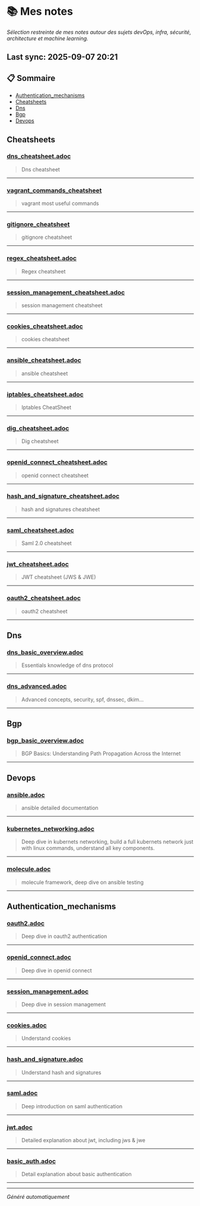 # 📚 Mes notes  
*Sélection restreinte de mes notes autour des sujets devOps, infra, sécurité, architecture et machine learning.*

## Last sync: 2025-09-07 20:21


## 📋 Sommaire

- [Authentication_mechanisms](#authentication_mechanisms)
- [Cheatsheets](#cheatsheets)
- [Dns](#dns)
- [Bgp](#bgp)
- [Devops](#devops)


## Cheatsheets

### [dns_cheatsheet.adoc](cheatsheets/dns_cheatsheet.adoc)
> Dns cheatsheet

---
### [vagrant_commands_cheatsheet](cheatsheets/vagrant_commands_cheatsheet)
> vagrant most useful commands

---
### [gitignore_cheatsheet](cheatsheets/gitignore_cheatsheet)
> gitignore cheatsheet

---
### [regex_cheatsheet.adoc](cheatsheets/regex_cheatsheet.adoc)
> Regex cheatsheet

---
### [session_management_cheatsheet.adoc](cheatsheets/session_management_cheatsheet.adoc)
> session management cheatsheet

---
### [cookies_cheatsheet.adoc](cheatsheets/cookies_cheatsheet.adoc)
> cookies cheatsheet

---
### [ansible_cheatsheet.adoc](cheatsheets/ansible_cheatsheet.adoc)
> ansible cheatsheet

---
### [iptables_cheatsheet.adoc](cheatsheets/iptables_cheatsheet.adoc)
> Iptables CheatSheet

---
### [dig_cheatsheet.adoc](cheatsheets/dig_cheatsheet.adoc)
> Dig cheatsheet

---
### [openid_connect_cheatsheet.adoc](cheatsheets/openid_connect_cheatsheet.adoc)
> openid connect cheatsheet

---
### [hash_and_signature_cheatsheet.adoc](cheatsheets/hash_and_signature_cheatsheet.adoc)
> hash and signatures cheatsheet

---
### [saml_cheatsheet.adoc](cheatsheets/saml_cheatsheet.adoc)
> Saml 2.0 cheatsheet

---
### [jwt_cheatsheet.adoc](cheatsheets/jwt_cheatsheet.adoc)
> JWT cheatsheet (JWS & JWE)

---
### [oauth2_cheatsheet.adoc](cheatsheets/oauth2_cheatsheet.adoc)
> oauth2 cheatsheet

---

## Dns

### [dns_basic_overview.adoc](networking/protocols/dns/dns_basic_overview.adoc)
> Essentials knowledge of dns protocol

---
### [dns_advanced.adoc](networking/protocols/dns/dns_advanced.adoc)
> Advanced concepts, security, spf, dnssec, dkim...

---

## Bgp

### [bgp_basic_overview.adoc](networking/protocols/bgp/bgp_basic_overview.adoc)
> BGP Basics: Understanding Path Propagation Across the Internet

---

## Devops

### [ansible.adoc](devops/ansible.adoc)
> ansible detailed documentation

---
### [kubernetes_networking.adoc](devops/kubernetes_networking.adoc)
> Deep dive in kubernets networking, build a full kubernets network just with linux commands, understand all key components.

---
### [molecule.adoc](devops/molecule.adoc)
> molecule framework, deep dive on ansible testing

---

## Authentication_mechanisms

### [oauth2.adoc](security/authentication_mechanisms/oauth2.adoc)
> Deep dive in oauth2 authentication

---
### [openid_connect.adoc](security/authentication_mechanisms/openid_connect.adoc)
> Deep dive in openid connect

---
### [session_management.adoc](security/authentication_mechanisms/session_management.adoc)
> Deep dive in session management

---
### [cookies.adoc](security/authentication_mechanisms/cookies.adoc)
> Understand cookies

---
### [hash_and_signature.adoc](security/authentication_mechanisms/hash_and_signature.adoc)
> Understand hash and signatures

---
### [saml.adoc](security/authentication_mechanisms/saml.adoc)
> Deep introduction on saml authentication

---
### [jwt.adoc](security/authentication_mechanisms/jwt.adoc)
> Detailed explanation about jwt, including jws & jwe

---
### [basic_auth.adoc](security/authentication_mechanisms/basic_auth.adoc)
> Detail explanation about basic authentication

---

---
_Généré automatiquement_